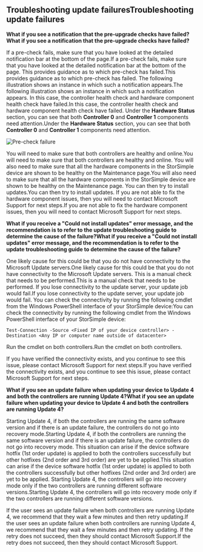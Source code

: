 <!--author=alkohli last changed: 03/17/16-->

## <a name="troubleshooting-update-failures"></a><span data-ttu-id="43263-101">Troubleshooting update failures</span><span class="sxs-lookup"><span data-stu-id="43263-101">Troubleshooting update failures</span></span>
<span data-ttu-id="43263-102">**What if you see a notification that the pre-upgrade checks have failed?**</span><span class="sxs-lookup"><span data-stu-id="43263-102">**What if you see a notification that the pre-upgrade checks have failed?**</span></span>

<span data-ttu-id="43263-103">If a pre-check fails, make sure that you have looked at the detailed notification bar at the bottom of the page.</span><span class="sxs-lookup"><span data-stu-id="43263-103">If a pre-check fails, make sure that you have looked at the detailed notification bar at the bottom of the page.</span></span> <span data-ttu-id="43263-104">This provides guidance as to which pre-check has failed.</span><span class="sxs-lookup"><span data-stu-id="43263-104">This provides guidance as to which pre-check has failed.</span></span> <span data-ttu-id="43263-105">The following illustration shows an instance in which such a notification appears.</span><span class="sxs-lookup"><span data-stu-id="43263-105">The following illustration shows an instance in which such a notification appears.</span></span> <span data-ttu-id="43263-106">In this case, the controller health check and hardware component health check have failed.</span><span class="sxs-lookup"><span data-stu-id="43263-106">In this case, the controller health check and hardware component health check have failed.</span></span> <span data-ttu-id="43263-107">Under the **Hardware Status** section, you can see that both **Controller 0** and **Controller 1** components need attention.</span><span class="sxs-lookup"><span data-stu-id="43263-107">Under the **Hardware Status** section, you can see that both **Controller 0** and **Controller 1** components need attention.</span></span>

  ![Pre-check failure](https://docstestmedia1.blob.core.windows.net/azure-media/includes/media/storsimple-install-troubleshooting/HCS_PreUpdateCheckFailed-include.png)

<span data-ttu-id="43263-109">You will need to make sure that both controllers are healthy and online.</span><span class="sxs-lookup"><span data-stu-id="43263-109">You will need to make sure that both controllers are healthy and online.</span></span> <span data-ttu-id="43263-110">You will also need to make sure that all the hardware components in the StorSimple device are shown to be healthy on the Maintenance page.</span><span class="sxs-lookup"><span data-stu-id="43263-110">You will also need to make sure that all the hardware components in the StorSimple device are shown to be healthy on the Maintenance page.</span></span> <span data-ttu-id="43263-111">You can then try to install updates.</span><span class="sxs-lookup"><span data-stu-id="43263-111">You can then try to install updates.</span></span> <span data-ttu-id="43263-112">If you are not able to fix the hardware component issues, then you will need to contact Microsoft Support for next steps.</span><span class="sxs-lookup"><span data-stu-id="43263-112">If you are not able to fix the hardware component issues, then you will need to contact Microsoft Support for next steps.</span></span>

<span data-ttu-id="43263-113">**What if you receive a "Could not install updates" error message, and the recommendation is to refer to the update troubleshooting guide to determine the cause of the failure?**</span><span class="sxs-lookup"><span data-stu-id="43263-113">**What if you receive a "Could not install updates" error message, and the recommendation is to refer to the update troubleshooting guide to determine the cause of the failure?**</span></span>

<span data-ttu-id="43263-114">One likely cause for this could be that you do not have connectivity to the Microsoft Update servers.</span><span class="sxs-lookup"><span data-stu-id="43263-114">One likely cause for this could be that you do not have connectivity to the Microsoft Update servers.</span></span> <span data-ttu-id="43263-115">This is a manual check that needs to be performed.</span><span class="sxs-lookup"><span data-stu-id="43263-115">This is a manual check that needs to be performed.</span></span> <span data-ttu-id="43263-116">If you lose connectivity to the update server, your update job would fail.</span><span class="sxs-lookup"><span data-stu-id="43263-116">If you lose connectivity to the update server, your update job would fail.</span></span> <span data-ttu-id="43263-117">You can check the connectivity by running the following cmdlet from the Windows PowerShell interface of your StorSimple device:</span><span class="sxs-lookup"><span data-stu-id="43263-117">You can check the connectivity by running the following cmdlet from the Windows PowerShell interface of your StorSimple device:</span></span>

 `Test-Connection -Source <Fixed IP of your device controller> -Destination <Any IP or computer name outside of datacenter>`

<span data-ttu-id="43263-118">Run the cmdlet on both controllers.</span><span class="sxs-lookup"><span data-stu-id="43263-118">Run the cmdlet on both controllers.</span></span>

<span data-ttu-id="43263-119">If you have verified the connectivity exists, and you continue to see this issue, please contact Microsoft Support for next steps.</span><span class="sxs-lookup"><span data-stu-id="43263-119">If you have verified the connectivity exists, and you continue to see this issue, please contact Microsoft Support for next steps.</span></span>

<span data-ttu-id="43263-120">**What if you see an update failure when updating your device to Update 4 and both the controllers are running Update 4?**</span><span class="sxs-lookup"><span data-stu-id="43263-120">**What if you see an update failure when updating your device to Update 4 and both the controllers are running Update 4?**</span></span>

<span data-ttu-id="43263-121">Starting Update 4, if both the controllers are running the same software version and if there is an update failure, the controllers do not go into recovery mode.</span><span class="sxs-lookup"><span data-stu-id="43263-121">Starting Update 4, if both the controllers are running the same software version and if there is an update failure, the controllers do not go into recovery mode.</span></span> <span data-ttu-id="43263-122">This situation can arise if the device software hotfix (1st order update) is applied to both the controllers successfully but other hotfixes (2nd order and 3rd order) are yet to be applied.</span><span class="sxs-lookup"><span data-stu-id="43263-122">This situation can arise if the device software hotfix (1st order update) is applied to both the controllers successfully but other hotfixes (2nd order and 3rd order) are yet to be applied.</span></span> <span data-ttu-id="43263-123">Starting Update 4, the controllers will go into recovery mode only if the two controllers are running different software versions.</span><span class="sxs-lookup"><span data-stu-id="43263-123">Starting Update 4, the controllers will go into recovery mode only if the two controllers are running different software versions.</span></span> 

<span data-ttu-id="43263-124">If the user sees an update failure when both controllers are running Update 4, we recommend that they wait a few minutes and then retry updating.</span><span class="sxs-lookup"><span data-stu-id="43263-124">If the user sees an update failure when both controllers are running Update 4, we recommend that they wait a few minutes and then retry updating.</span></span> <span data-ttu-id="43263-125">If the retry does not succeed, then they should contact Microsoft Support.</span><span class="sxs-lookup"><span data-stu-id="43263-125">If the retry does not succeed, then they should contact Microsoft Support.</span></span>

